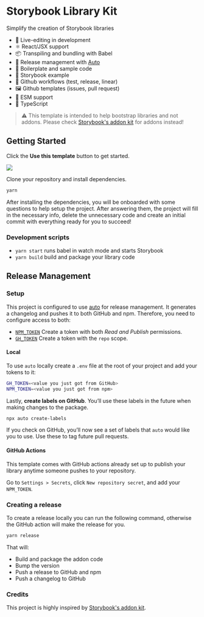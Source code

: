# Storybook Library Kit

Simplify the creation of Storybook libraries

- 📝 Live-editing in development
- ⚛️ React/JSX support
- 📦 Transpiling and bundling with Babel
- 🚢 Release management with [Auto](https://github.com/intuit/auto)
- 🧺 Boilerplate and sample code
- 📕 Storybook example
- 👷 Github workflows (test, release, linear)
- 🖼 Github templates (issues, pull request)
- 🛄 ESM support
- 🛂 TypeScript

> ⚠️ This template is intended to help bootstrap libraries and not addons. Please check [Storybook's addon kit](https://github.com/storybookjs/addon-kit) for addons instead!

## Getting Started

Click the **Use this template** button to get started.

![](https://user-images.githubusercontent.com/1671563/154354190-e145b3d1-7ca9-4243-afac-96e3c39cb895.gif)

Clone your repository and install dependencies.

```sh
yarn
```

After installing the dependencies, you will be onboarded with some questions to help setup the project. After answering them, the project will fill in the necessary info, delete the unnecessary code and create an initial commit with everything ready for you to succeed!

### Development scripts

- `yarn start` runs babel in watch mode and starts Storybook
- `yarn build` build and package your library code

## Release Management

### Setup

This project is configured to use [auto](https://github.com/intuit/auto) for release management. It generates a changelog and pushes it to both GitHub and npm. Therefore, you need to configure access to both:

- [`NPM_TOKEN`](https://docs.npmjs.com/creating-and-viewing-access-tokens#creating-access-tokens) Create a token with both _Read and Publish_ permissions.
- [`GH_TOKEN`](https://github.com/settings/tokens) Create a token with the `repo` scope.

#### Local

To use `auto` locally create a `.env` file at the root of your project and add your tokens to it:

```bash
GH_TOKEN=<value you just got from GitHub>
NPM_TOKEN=<value you just got from npm>
```

Lastly, **create labels on GitHub**. You’ll use these labels in the future when making changes to the package.

```bash
npx auto create-labels
```

If you check on GitHub, you’ll now see a set of labels that `auto` would like you to use. Use these to tag future pull requests.

#### GitHub Actions

This template comes with GitHub actions already set up to publish your library anytime someone pushes to your repository.

Go to `Settings > Secrets`, click `New repository secret`, and add your `NPM_TOKEN`.

### Creating a release

To create a release locally you can run the following command, otherwise the GitHub action will make the release for you.

```sh
yarn release
```

That will:

- Build and package the addon code
- Bump the version
- Push a release to GitHub and npm
- Push a changelog to GitHub

### Credits

This project is highly inspired by [Storybook's addon kit](https://github.com/storybookjs/addon-kit).